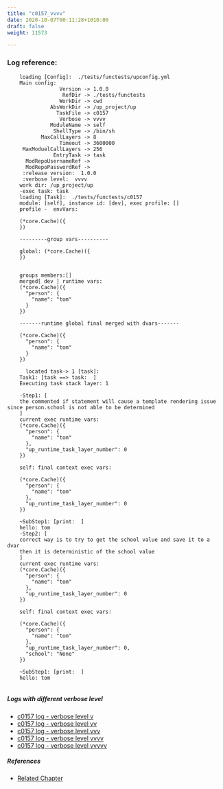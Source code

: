 ```yaml
---
title: "c0157_vvvv"
date: 2020-10-07T00:11:28+1010:00
draft: false
weight: 11573

---
```


### Log reference: <no value>

```
    loading [Config]:  ./tests/functests/upconfig.yml
    Main config:
                 Version -> 1.0.0
                  RefDir -> ./tests/functests
                 WorkDir -> cwd
              AbsWorkDir -> /up_project/up
                TaskFile -> c0157
                 Verbose -> vvvv
              ModuleName -> self
               ShellType -> /bin/sh
           MaxCallLayers -> 8
                 Timeout -> 3600000
     MaxModuelCallLayers -> 256
               EntryTask -> task
      ModRepoUsernameRef -> 
      ModRepoPasswordRef -> 
     :release version:  1.0.0
     :verbose level:  vvvv
    work dir: /up_project/up
    -exec task: task
    loading [Task]:  ./tests/functests/c0157
    module: [self], instance id: [dev], exec profile: []
    profile -  envVars:
    
    (*core.Cache)({
    })
    
    ---------group vars----------
    
    global: (*core.Cache)({
    })
    
    
    groups members:[]
    merged[ dev ] runtime vars:
    (*core.Cache)({
      "person": {
        "name": "tom"
      }
    })
    
    -------runtime global final merged with dvars-------
    
    (*core.Cache)({
      "person": {
        "name": "tom"
      }
    })
    
      located task-> 1 [task]: 
    Task1: [task ==> task:  ]
    Executing task stack layer: 1
    
    -Step1: [
    the commented if statement will cause a template rendering issue since person.school is not able to be determined
    ]
    current exec runtime vars:
    (*core.Cache)({
      "person": {
        "name": "tom"
      },
      "up_runtime_task_layer_number": 0
    })
    
    self: final context exec vars:
    
    (*core.Cache)({
      "person": {
        "name": "tom"
      },
      "up_runtime_task_layer_number": 0
    })
    
    ~SubStep1: [print:  ]
    hello: tom
    -Step2: [
    correct way is to try to get the school value and save it to a dvar
    then it is deterministic of the school value
    ]
    current exec runtime vars:
    (*core.Cache)({
      "person": {
        "name": "tom"
      },
      "up_runtime_task_layer_number": 0
    })
    
    self: final context exec vars:
    
    (*core.Cache)({
      "person": {
        "name": "tom"
      },
      "up_runtime_task_layer_number": 0,
      "school": "None"
    })
    
    ~SubStep1: [print:  ]
    hello: tom
    
```

##### Logs with different verbose level
* [c0157 log - verbose level v](../../logs/c0157_v)
* [c0157 log - verbose level vv](../../logs/c0157_vv)
* [c0157 log - verbose level vvv](../../logs/c0157_vvv)
* [c0157 log - verbose level vvvv](../../logs/c0157_vvvv)
* [c0157 log - verbose level vvvvv](../../logs/c0157_vvvvv)

##### References
* [Related Chapter](../../flow-controll/c0157)
